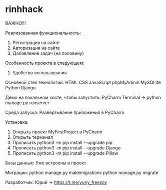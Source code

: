 # rinhhack

ВАЖНО!!!

Реализованная функциональность:
1. Регистрация на сайте
2. Авторизация на сайте
3. Добавление задач (на половину)

Особенность проекта в следующем:
1. Удобство использования

Основной стек технологий:
HTML
CSS
JavaScript
phpMyAdmin
MySQLite
Python Django

Демо на локальном хосте, чтобы запустить:
PyCharm Terminal -> python manage.py runserver

Среда запуска:
Развёртывание приложения в PyCharm

Установка:
1. Открыть проект MyFirstProject в PyCharm
2. Открыть терминал
3. Прописать python3 -m pip install --upgrade pip
4. Прописать python3 -m pip install --upgrade Django
5. Прописать python3 -m pip install --upgrade Pillow

Базы данных:
Уже встроены в проект

Миграции:
python manage.py makemigrations
python manage.py migrate

Разработчик:
Юрий -> https://t.me/yuriy_freezov
